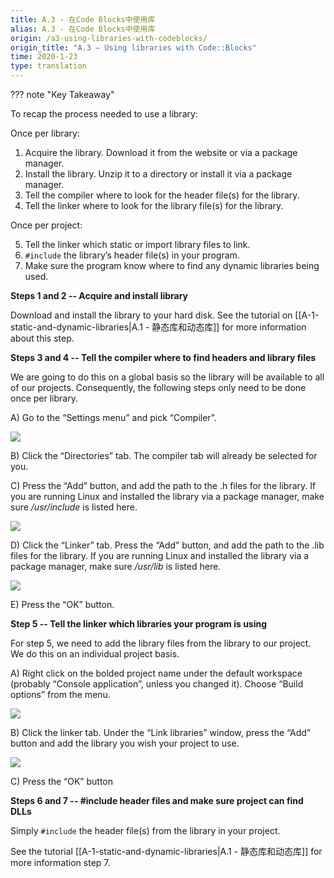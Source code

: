 ```yaml
---
title: A.3 - 在Code Blocks中使用库
alias: A.3 - 在Code Blocks中使用库
origin: /a3-using-libraries-with-codeblocks/
origin_title: "A.3 — Using libraries with Code::Blocks"
time: 2020-1-23
type: translation
---
```


??? note "Key Takeaway"


To recap the process needed to use a library:

Once per library:

1.  Acquire the library. Download it from the website or via a package manager.
2.  Install the library. Unzip it to a directory or install it via a package manager.
3.  Tell the compiler where to look for the header file(s) for the library.
4.  Tell the linker where to look for the library file(s) for the library.

Once per project:

5.  Tell the linker which static or import library files to link.
6. `#include` the library’s header file(s) in your program.
7.  Make sure the program know where to find any dynamic libraries being used.

**Steps 1 and 2 -- Acquire and install library**

Download and install the library to your hard disk. See the tutorial on [[A-1-static-and-dynamic-libraries|A.1 - 静态库和动态库]] for more information about this step.

**Steps 3 and 4 -- Tell the compiler where to find headers and library files**

We are going to do this on a global basis so the library will be available to all of our projects. Consequently, the following steps only need to be done once per library.

A) Go to the “Settings menu” and pick “Compiler”.

![](https://www.learncpp.com/images/CppTutorial/AppendixA/CB-SettingsMenu.png?ezimgfmt=rs:179x123/rscb2/ngcb2/notWebP)

B) Click the “Directories” tab. The compiler tab will already be selected for you.

C) Press the “Add” button, and add the path to the .h files for the library. If you are running Linux and installed the library via a package manager, make sure _/usr/include_ is listed here.

![](https://www.learncpp.com/images/CppTutorial/AppendixA/CB-CompilerDirectory.png?ezimgfmt=rs%3Adevice%2Frscb2-1)

D) Click the “Linker” tab. Press the “Add” button, and add the path to the .lib files for the library. If you are running Linux and installed the library via a package manager, make sure _/usr/lib_ is listed here.

![](https://www.learncpp.com/images/CppTutorial/AppendixA/CB-LinkerDirectory.png?ezimgfmt=rs:512x538/rscb2/ng:webp/ngcb2)

E) Press the “OK” button.

**Step 5 -- Tell the linker which libraries your program is using**

For step 5, we need to add the library files from the library to our project. We do this on an individual project basis.

A) Right click on the bolded project name under the default workspace (probably “Console application”, unless you changed it). Choose “Build options” from the menu.

![](https://www.learncpp.com/images/CppTutorial/AppendixA/CB-BuildOptions.png?ezimgfmt=rs:324x303/rscb2/ng:webp/ngcb2)

B) Click the linker tab. Under the “Link libraries” window, press the “Add” button and add the library you wish your project to use.

![](https://www.learncpp.com/images/CppTutorial/AppendixA/CB-Library.png?ezimgfmt=rs:672x521/rscb2/ng:webp/ngcb2)

C) Press the “OK” button

**Steps 6 and 7 -- #include header files and make sure project can find DLLs**

Simply `#include` the header file(s) from the library in your project.

See the tutorial [[A-1-static-and-dynamic-libraries|A.1 - 静态库和动态库]] for more information step 7.

